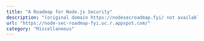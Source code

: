 ```yaml
---
title: "A Roadmap for Node.js Security"
description: "(original domain https://nodesecroadmap.fyi/ not available. See #42)"
url: "https://node-sec-roadmap-fyi.uc.r.appspot.com/"
category: "Miscellaneous"
---
```

